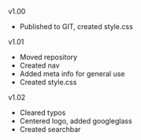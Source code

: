 v1.00
 - Published to GIT, created style.css

v1.01
 - Moved repository
 - Created nav
 - Added meta info for general use
 - Created style.css

 v1.02
  - Cleared typos
  - Centered logo, added googleglass
  - Created searchbar
